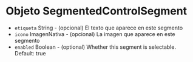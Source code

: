 # Objeto SegmentedControlSegment

* `etiqueta` String - (opcional) El texto que aparece en este segmento
* `icono` ImagenNativa - (opcional) La imagen que aparece en este segmento
* `enabled` Boolean - (optional) Whether this segment is selectable. Default: true